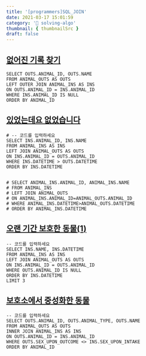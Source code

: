 ```yaml
---
title: '[programmers]SQL_JOIN'
date: 2021-03-17 15:01:59
category: '💯 solving-algo'
thumbnail: { thumbnailSrc }
draft: false
---
```


## [없어진 기록 찾기](https://programmers.co.kr/learn/courses/30/lessons/59042)

```mysql
SELECT OUTS.ANIMAL_ID, OUTS.NAME
FROM ANIMAL_OUTS AS OUTS
LEFT OUTER JOIN ANIMAL_INS AS INS
ON OUTS.ANIMAL_ID = INS.ANIMAL_ID
WHERE INS.ANIMAL_ID IS NULL
ORDER BY ANIMAL_ID
```

## [**있었는데요 없었습니다**](https://programmers.co.kr/learn/courses/30/lessons/59043)

```mysql
# -- 코드를 입력하세요
SELECT INS.ANIMAL_ID, INS.NAME
FROM ANIMAL_INS AS INS
LEFT JOIN ANIMAL_OUTS AS OUTS
ON INS.ANIMAL_ID = OUTS.ANIMAL_ID
WHERE INS.DATETIME > OUTS.DATETIME
ORDER BY INS.DATETIME


# SELECT ANIMAL_INS.ANIMAL_ID, ANIMAL_INS.NAME
# FROM ANIMAL_INS
# LEFT JOIN ANIMAL_OUTS
# ON ANIMAL_INS.ANIMAL_ID=ANIMAL_OUTS.ANIMAL_ID
# WHERE ANIMAL_INS.DATETIME>ANIMAL_OUTS.DATETIME
# ORDER BY ANIMAL_INS.DATETIME
```

## [**오랜 기간 보호한 동물(1**)](https://programmers.co.kr/learn/courses/30/lessons/59044)

```mysql
-- 코드를 입력하세요
SELECT INS.NAME, INS.DATETIME
FROM ANIMAL_INS AS INS
LEFT JOIN ANIMAL_OUTS AS OUTS
ON INS.ANIMAL_ID = OUTS.ANIMAL_ID
WHERE OUTS.ANIMAL_ID IS NULL
ORDER BY INS.DATETIME
LIMIT 3
```

## [보호소에서 중성화한 동물](https://programmers.co.kr/learn/courses/30/lessons/59045)

```mysql
-- 코드를 입력하세요
SELECT OUTS.ANIMAL_ID, OUTS.ANIMAL_TYPE, OUTS.NAME
FROM ANIMAL_OUTS AS OUTS
INNER JOIN ANIMAL_INS AS INS
ON OUTS.ANIMAL_ID = INS.ANIMAL_ID
WHERE OUTS.SEX_UPON_OUTCOME <> INS.SEX_UPON_INTAKE
ORDER BY ANIMAL_ID
```

